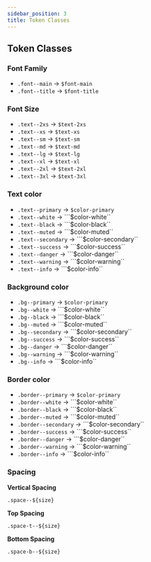 ```yaml
---
sidebar_position: 3
title: Token Classes
---
```


## Token Classes
### Font Family
- ```.font--main``` -> ```$font-main```
- ```.font--title``` -> ```$font-title```

### Font Size
- ```.text--2xs``` -> ```$text-2xs```
- ```.text--xs``` ->  ```$text-xs```
- ```.text--sm``` ->  ```$text-sm```
- ```.text--md``` ->  ```$text-md```
- ```.text--lg``` ->  ```$text-lg```
- ```.text--xl``` ->  ```$text-xl```
- ```.text--2xl``` ->  ```$text-2xl```
- ```.text--3xl``` ->  ```$text-3xl```

### Text color
- ```.text--primary``` -> ```$color-primary```
- ```.text--white``` -> ```$color-white``
- ```.text--black``` -> ```$color-black``
- ```.text--muted``` -> ```$color-muted``
- ```.text--secondary``` -> ```$color-secondary``
- ```.text--success``` -> ```$color-success``
- ```.text--danger``` -> ```$color-danger``
- ```.text--warning``` -> ```$color-warning``
- ```.text--info``` -> ```$color-info``

### Background color
- ```.bg--primary``` -> ```$color-primary```
- ```.bg--white``` -> ```$color-white``
- ```.bg--black``` -> ```$color-black``
- ```.bg--muted``` -> ```$color-muted``
- ```.bg--secondary``` -> ```$color-secondary``
- ```.bg--success``` -> ```$color-success``
- ```.bg--danger``` -> ```$color-danger``
- ```.bg--warning``` -> ```$color-warning``
- ```.bg--info``` -> ```$color-info``

### Border color
- ```.border--primary``` -> ```$color-primary```
- ```.border--white``` -> ```$color-white``
- ```.border--black``` -> ```$color-black``
- ```.border--muted``` -> ```$color-muted``
- ```.border--secondary``` -> ```$color-secondary``
- ```.border--success``` -> ```$color-success``
- ```.border--danger``` -> ```$color-danger``
- ```.border--warning``` -> ```$color-warning``
- ```.border--info``` -> ```$color-info``

### Spacing
**Vertical Spacing**

```.space--${size}```

**Top Spacing**

```.space-t--${size}```

**Bottom Spacing**

```.space-b--${size}```

